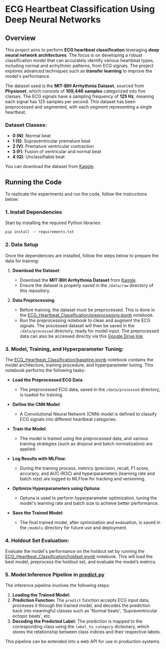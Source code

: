 # ECG Heartbeat Classification Using Deep Neural Networks

## Overview

This project aims to perform **ECG heartbeat classification** leveraging **deep neural network architectures**. The focus is on developing a robust classification model that can accurately identify various heartbeat types, including normal and arrhythmic patterns, from ECG signals. The project explores advanced techniques such as **transfer learning** to improve the model's performance.

The dataset used is the **MIT-BIH Arrhythmia Dataset**, sourced from **Physionet**, which consists of **109,446 samples** categorized into five classes. The ECG signals have a sampling frequency of **125 Hz**, meaning each signal has 125 samples per second. This dataset has been preprocessed and segmented, with each segment representing a single heartbeat.

### Dataset Classes:
- **0 (N)**: Normal beat
- **1 (S)**: Supraventricular premature beat
- **2 (V)**: Premature ventricular contraction
- **3 (F)**: Fusion of ventricular and normal beat
- **4 (Q)**: Unclassifiable beat

You can download the dataset from [Kaggle](https://www.kaggle.com/datasets/shayanfazeli/heartbeat?resource=download&select=mitbih_train.csv).

## Running the Code

To replicate the experiments and run the code, follow the instructions below:

### 1. Install Dependencies

Start by installing the required Python libraries: 

```bash
pip install -r requirements.txt
```
   
### 2. Data Setup
Once the dependencies are installed, follow the steps below to prepare the data for training:

1. **Download the Dataset**: 
   - Download the **MIT-BIH Arrhythmia Dataset** from [Kaggle](https://www.kaggle.com/datasets/shayanfazeli/heartbeat?resource=download&select=mitbih_train.csv). 
   - Ensure the dataset is properly saved in the `/data/raw` directory of this repository.

2. **Data Preprocessing**: 
   - Before training, the dataset must be preprocessed. This is done in the [ECG_Heartbeat_Classification/preprocessing.ipynb](https://github.com/sarehsoltani/ECG-Arrhythmia-Classifier/blob/master/ECG_Heartbeat_Classification%20/Preprocessing.ipynb) notebook.
   - Run the preprocessing notebook to clean and augment the ECG signals. The processed dataset will then be saved in the `/data/processed` directory, ready for model 
   input.
   The preprocessed data can also be accessed directly via this [Google Drive link](https://drive.google.com/drive/folders/1n1KG3qWTDousFy8LNICsIoTvNbXvemk_?usp=sharing).

### 3. **Model, Training, and Hyperparameter Tuning**:
   The [ECG_Heartbeat_Classification/baseline.ipynb](https://github.com/sarehsoltani/ECG-Arrhythmia-Classifier/blob/master/ECG_Heartbeat_Classification%20/baseline.ipynb) notebook contains the model architecture, training procedure, and hyperparameter tuning.
   This notebook performs the following tasks:

-  **Load the Preprocessed ECG Data**: 
   - The preprocessed ECG data, saved in the `/data/processed` directory, is loaded for training.

-  **Define the CNN Model**: 
   - A Convolutional Neural Network (CNN) model is defined to classify ECG signals into different heartbeat categories.

-  **Train the Model**: 
   - The model is trained using the preprocessed data, and various training strategies (such as dropout and batch normalization) are applied.

-  **Log Results with MLFlow**: 
   - During the training process, metrics (precision, recall, F1 score, accuracy, and AUC-ROC) and hyperparameters (learning rate and batch size) are logged to MLFlow for tracking and versioning.

-  **Optimize Hyperparameters using Optuna**: 
   - Optuna is used to perform hyperparameter optimization, tuning the model's learning rate and batch size to achieve better performance.

-  **Save the Trained Model**: 
   - The final trained model, after optimization and evaluation, is saved in the `/models` directory for future use and deployment.

### 4. Holdout Set Evaluation:
   Evaluate the model's performance on the holdout set by running the [ECG_Heartbeat_Classification/holdset.ipynb](https://github.com/sarehsoltani/ECG-Arrhythmia-Classifier/blob/master/ECG_Heartbeat_Classification%20/holdset.ipynb) notebook. This will load the best model, preprocess 
   the holdout set, and evaluate the model’s metrics.

### 5. Model Inference Pipeline in [predict.py](https://github.com/sarehsoltani/ECG-Arrhythmia-Classifier/blob/master/ECG_Heartbeat_Classification%20/predict.py)

The inference pipeline involves the following steps:

1. **Loading the Trained Model:**
2. **Prediction Function:**
   The `predict` function accepts ECG input data, processes it through the trained model, and decodes the prediction back into meaningful classes such as 'Normal beats', 'Supraventricular ectopic beats', etc.
3. **Decoding the Predicted Label:**
   The prediction is mapped to the corresponding class using the `label_to_category` dictionary, which stores the relationship between class indices and their respective labels.

This pipeline can be extended into a web API for use in production systems.



